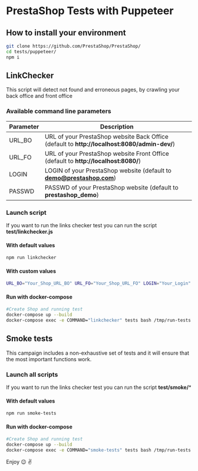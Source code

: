 # PrestaShop Tests with Puppeteer

## How to install your environment

```bash
git clone https://github.com/PrestaShop/PrestaShop/
cd tests/puppeteer/
npm i
```

## LinkChecker
This script will detect not found and erroneous pages, by crawling your back office and front office

### Available command line parameters

| Parameter           | Description      |
|---------------------|----------------- |
| URL_BO              | URL of your PrestaShop website Back Office (default to **http://localhost:8080/admin-dev/**) |
| URL_FO              | URL of your PrestaShop website Front Office (default to **http://localhost:8080/**) |
| LOGIN               | LOGIN of your PrestaShop website (default to **demo@prestashop.com**) |
| PASSWD              | PASSWD of your PrestaShop website (default to **prestashop_demo**) |

### Launch script
If you want to run the links checker test you can run the script **test/linkchecker.js**

#### With default values

```bash
npm run linkchecker
```

#### With custom values

```bash
URL_BO="Your_Shop_URL_BO" URL_FO="Your_Shop_URL_FO" LOGIN="Your_Login" PASSWD="Your_Password" npm run linkchecker
```

#### Run with docker-compose

```bash
#Create Shop and running test
docker-compose up --build
docker-compose exec -e COMMAND="linkchecker" tests bash /tmp/run-tests.sh
```

## Smoke tests 
This campaign includes a non-exhaustive set of tests and it will ensure that the most important functions work.

### Launch all scripts
If you want to run the links checker test you can run the script **test/smoke/***

#### With default values

```bash
npm run smoke-tests
```

#### Run with docker-compose

```bash
#Create Shop and running test
docker-compose up --build
docker-compose exec -e COMMAND="smoke-tests" tests bash /tmp/run-tests.sh
```

Enjoy :wink: :v:
